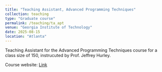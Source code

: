 ```yaml
---
title: "Teaching Assistant, Advanced Programming Techniques"
collection: teaching
type: "Graduate course"
permalink: /teaching/ta_apt
venue: "Georgia Institute of Technology"
date: 2025-08-15
location: "Atlanta"
---
```


Teaching Assistant for the Advanced Programming Techniques course for a class size of 150, instrucuted by Prof. Jeffrey Hurley.

Course website: [Link](https://ece.gatech.edu/courses/ece6122)

